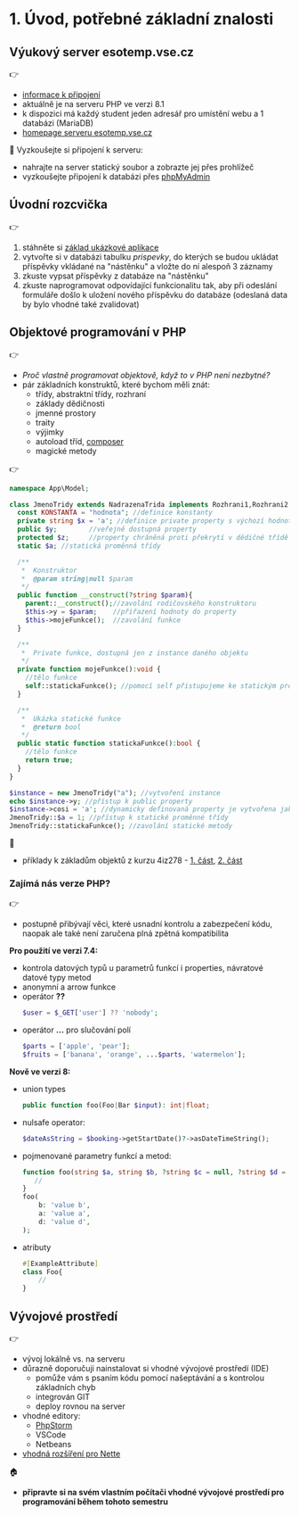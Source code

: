 # 1. Úvod, potřebné základní znalosti

## Výukový server esotemp.vse.cz
:point_right:
- [informace k připojení](./server-eso.md)
- aktuálně je na serveru PHP ve verzi 8.1
- k dispozici má každý student jeden adresář pro umístění webu a 1 databázi (MariaDB) 
- [homepage serveru esotemp.vse.cz](https://esotemp.vse.cz/)

:mega:
Vyzkoušejte si připojení k serveru:
- nahrajte na server statický soubor a zobrazte jej přes prohlížeč
- vyzkoušejte připojení k databázi přes [phpMyAdmin](https://esotemp.vse.cz/myadmin/)

## Úvodní rozcvička
:point_right:
1. stáhněte si [základ ukázkové aplikace](./rozcvicka)
2. vytvořte si v databázi tabulku *prispevky*, do kterých se budou ukládat příspěvky vkládané na "nástěnku" a vložte do ní alespoň 3 záznamy
3. zkuste vypsat příspěvky z databáze na "nástěnku"  
4. zkuste naprogramovat odpovídající funkcionalitu tak, aby při odeslání formuláře došlo k uložení nového příspěvku do databáze (odeslaná data by bylo vhodné také zvalidovat)

## Objektové programování v PHP
:point_right:
- *Proč vlastně programovat objektově, když to v PHP není nezbytné?*
- pár základních konstruktů, které bychom měli znát:
    - třídy, abstraktní třídy, rozhraní
    - základy dědičnosti
    - jmenné prostory
    - traity
    - výjimky
    - autoload tříd, [composer](../02-zakladni-koncepty#composer-packagist)
    - magické metody

:point_right:

```php
namespace App\Model;

class JmenoTridy extends NadrazenaTrida implements Rozhrani1,Rozhrani2 {
  const KONSTANTA = "hodnota"; //definice konstanty
  private string $x = 'a'; //definice private property s výchozí hodnotou
  public $y;        //veřejně dostupná property
  protected $z;     //property chráněná proti překrytí v dědičné třídě
  static $a; //statická proměnná třídy

  /**
   *  Konstruktor
   *  @param string|null $param
   */
  public function __construct(?string $param){
    parent::__construct();//zavolání rodičovského konstruktoru
    $this->y = $param;    //přiřazení hodnoty do property
    $this->mojeFunkce();  //zavolání funkce
  }

  /**
   *  Private funkce, dostupná jen z instance daného objektu
   */
  private function mojeFunkce():void {
    //tělo funkce
    self::statickaFunkce(); //pomocí self přistupujeme ke statickým proměnným a metodám
  }

  /**
   *  Ukázka statické funkce
   *  @return bool
   */
  public static function statickaFunkce():bool {
    //tělo funkce
    return true;
  }
}

$instance = new JmenoTridy("a"); //vytvoření instance
echo $instance->y; //přístup k public property
$instance->cosi = 'a'; //dynamicky definovaná property je vytvořena jako public
JmenoTridy::$a = 1; //přístup k statické proměnné třídy
JmenoTridy::statickaFunkce(); //zavolání statické metody
```

:blue_book:
- příklady k základům objektů z kurzu 4iz278 - [1. část](https://github.com/4iz278/cviceni/tree/domaci-vyuka-LS-2020/03-objekty), [2. část](https://github.com/4iz278/cviceni/tree/domaci-vyuka-LS-2020/04-objekty-II-validace)

### Zajímá nás verze PHP?
:point_right:
- postupně přibývají věci, které usnadní kontrolu a zabezpečení kódu, naopak ale také není zaručena plná zpětná kompatibilita

**Pro použití ve verzi 7.4:**
- kontrola datových typů u parametrů funkcí i properties, návratové datové typy metod
- anonymní a arrow funkce
- operátor **??**
    ```php
    $user = $_GET['user'] ?? 'nobody';
    ```
- operátor **...** pro slučování polí
    ```php
    $parts = ['apple', 'pear'];
    $fruits = ['banana', 'orange', ...$parts, 'watermelon'];
    ```
    
**Nově ve verzi 8:**
- union types
    ```php
    public function foo(Foo|Bar $input): int|float;
    ```
- nulsafe operator:
    ```php
    $dateAsString = $booking->getStartDate()?->asDateTimeString();
    ```
- pojmenované parametry funkcí a metod:
    ```php
    function foo(string $a, string $b, ?string $c = null, ?string $d = null){
       //
    }
    foo(
        b: 'value b', 
        a: 'value a', 
        d: 'value d',
    );
    ```

- atributy
    ```php
    #[ExampleAttribute]
    class Foo{
        //
    }
    ```

## Vývojové prostředí
:point_right:
- vývoj lokálně vs. na serveru
- důrazně doporučuji nainstalovat si vhodné vývojové prostředí (IDE)
    - pomůže vám s psaním kódu pomocí našeptávání a s kontrolou základních chyb
    - integrován GIT
    - deploy rovnou na server
- vhodné editory:
    - [PhpStorm](https://www.jetbrains.com/phpstorm/)
    - VSCode
    - Netbeans    
- [vhodná rozšíření pro Nette](https://doc.nette.org/cs/3.1/editors-and-tools)

:house:
- **připravte si na svém vlastním počítači vhodné vývojové prostředí pro programování během tohoto semestru**